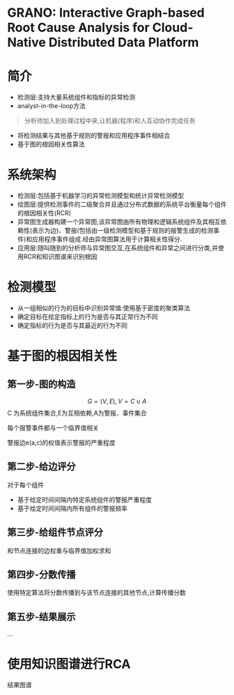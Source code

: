 # GRANO: Interactive Graph-based Root Cause Analysis for Cloud-Native Distributed Data Platform

# 简介
- 检测层:支持大量系统组件和指标的异常检测
- analyst-in-the-loop方法
> 分析师加入到处理过程中来,让机器(程序)和人互动协作完成任务
- 将检测结果与其他基于规则的警报和应用程序事件相结合
- 基于图的根因相关性算法

# 系统架构
- 检测层:包括基于机器学习的异常检测模型和统计异常检测模型
- 绘图层:提供检测事件的二级聚合并且通过分布式数据的系统平台衡量每个组件的根因相关性(RCR)
- 异常图生成器构建一个异常图,该异常图由所有物理和逻辑系统组件及其相互依赖性(表示为边)、警报(包括由一级检测模型和基于规则的报警生成的检测事件)和应用程序事件组成.经由异常图算法用于计算相关性得分.
- 应用层:随叫随到的分析师与异常图交互,在系统组件和异常之间进行分类,并使用RCR和知识图谱来识别根因

# 检测模型
- 从一组相似的行为的目标中识别异常值:使用基于密度的聚类算法
- 确定目标在给定指标上的行为是否与其正常行为不同
- 确定指标的行为是否与其最近的行为不同


# 基于图的根因相关性
## 第一步-图的构造
$$G = (V,E), V = C\cup A$$
C 为系统组件集合,E为互相依赖,A为警报、事件集合

每个报警事件都与一个临界值相关

警报边e(a,c)的权值表示警报的严重程度

## 第二步-给边评分
对于每个组件
- 基于给定时间间隔内特定系统组件的警报严重程度
- 基于给定时间间隔内所有组件的警报频率

## 第三步-给组件节点评分
和节点连接的边权重与临界值加权求和


## 第四步-分数传播
使用特定算法将分数传播到与该节点连接的其他节点,计算传播分数

## 第五步-结果展示
...

# 使用知识图谱进行RCA
结果图谱
